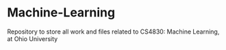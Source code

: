 # Machine-Learning
Repository to store all work and files related to CS4830: Machine Learning, at Ohio University